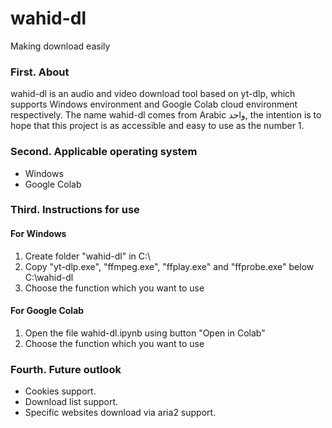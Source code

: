 # wahid-dl
Making download easily

### First. About
wahid-dl is an audio and video download tool based on yt-dlp, which supports Windows environment and Google Colab cloud environment respectively.
The name wahid-dl comes from Arabic واحد, the intention is to hope that this project is as accessible and easy to use as the number 1.

### Second. Applicable operating system
* Windows
* Google Colab

### Third. Instructions for use
#### For Windows
1. Create folder "wahid-dl" in C:\
2. Copy "yt-dlp.exe", "ffmpeg.exe", "ffplay.exe" and "ffprobe.exe" below C:\wahid-dl
3. Choose the function which you want to use

#### For Google Colab
1. Open the file wahid-dl.ipynb using button "Open in Colab"
2. Choose the function which you want to use

### Fourth. Future outlook
* Cookies support.
* Download list support.
* Specific websites download via aria2 support.
